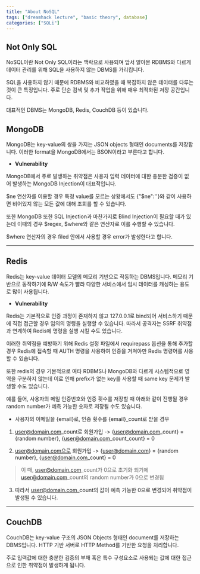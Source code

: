 ```yaml
---
title: "About NoSQL"
tags: ["dreamhack lecture", "basic theory", database]
categories: ["SQLi"]
---
```


Not Only SQL
------------

NoSQL이란 Not Only SQL이라는 맥락으로 사용되며 앞서 알아본 RDBMS와 다르게 데이터 관리를 위해 SQL을 사용하지 않는 DBMS를 가리킵니다.

SQL을 사용하지 않기 때문에 RDBMS와 비교하였을 때 복잡하지 않은 데이터를 다루는 것이 큰 특징입니다. 주로 단순 검색 및 추가 작업을 위해 매우 최적화된 저장 공간입니다.

대표적인 DBMS는 MongoDB, Redis, CouchDB 등이 있습니다.

## **MongoDB**

MongoDB는 key-value의 쌍을 가지는 JSON objects 형태인 documents를 저장합니다. 이러한 format을 MongoDB에서는 BSON이라고 부른다고 합니다.

- **Vulnerability**

MongoDB에서 주로 발생하는 취약점은 사용자 입력 데이터에 대한 충분한 검증이 없어 발생하는 MongoDB Injection이 대표적입니다.

$ne 연산자를 이용할 경우 특정 value를 모르는 상황에서도 {"$ne":''}와 같이 사용하면 비어있지 않는 모든 값에 대해 조회를 할 수 있습니다.

또한 MongoDB 또한 SQL Injection과 마찬가지로 Blind Injection이 필요할 때가 있는데 이때의 경우 $regex, $where와 같은 연산자로 이를 수행할 수 있습니다.

$where 연산자의 경우 filed 안에서 사용할 경우 error가 발생한다고 합니다.

* * *

## **Redis**

Redis는 key-value 데이터 모델의 메모리 기반으로 작동하는 DBMS입니다. 메모리 기반으로 동작하기에 R/W 속도가 빨라 다양한 서비스에서 임시 데이터를 캐싱하는 용도로 많이 사용됩니다.

- **Vulnerability**

Redis는 기본적으로 인증 과정이 존재하지 않고 127.0.0.1로 bind되어 서비스하기 때문에 직접 접근할 경우 임의의 명령을 실행할 수 있습니다. 따라서 공격자는 SSRF 취약점과 연계하여 Redis에 명령을 실행 시킬 수도 있습니다. 

이러한 취약점을 예방하기 위해 Redis 설정 파일에서 requirepass 옵션을 통해 추가할 경우 Redis에 접속할 때 AUTH 명령을 사용하여 인증을 거쳐야만 Redis 명령어를 사용할 수 있습니다.

또한 redis의 경우 기본적으로 여타 RDBMS나 MongoDB와 다르게 시스템적으로 영역을 구분하지 않는데 이로 인해 prefix가 없는 key를 사용할 때 same key 문제가 발생할 수도 있습니다.

예를 들어, 사용자의 메일 인증번호와 인증 횟수를 저장할 때 아래와 같이 진행될 경우 random number가 예측 가능한 숫자로 저장될 수도 있습니다.

- 사용자의 이메일을 {email}로, 인증 횟수를 {email}\_count로 받을 경우

1. user@domain.com\_count로 회원가입 -> {user@domain.com\_count} = {random number}, {user@domain.com\_count\_count} = 0

2. user@domain.com으로 회원가입 -> {user@domain.com} = {random number}, {user@domain.com\_count} = 0
> 이 때, user@domain.com\_count가 0으로 초기화 되기에 user@domain.com\_count의 random number가 0으로 변경됨

3. 따라서 user@domain.com\_count의 값이 예측 가능한 0으로 변경되어 취약점이 발생될 수 있습니다.

* * *

## **CouchDB**

CouchDB는 key-value 구조의 JSON Objects 형태인 document를 저장하는 DBMS입니다. HTTP 기반 서버로 HTTP Method를 기반한 요청을 처리합니다.

주로 입력값에 대한 충분한 검증의 부재 혹은 특수 구성요소로 사용되는 값에 대한 접근으로 인한 취약점이 발생하게 됩니다.
